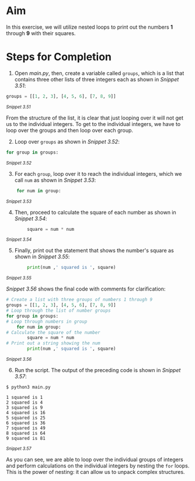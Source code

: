 <!-- practice -->
# Aim
In this exercise, we will utilize nested loops to print out the numbers **1** through **9** with their squares. 

# Steps for Completion

1. Open *main.py*, then, create a variable called `groups`, which is a list that contains three other lists of three integers each as shown in *Snippet 3.51*:

```python
groups = [[1, 2, 3], [4, 5, 6], [7, 8, 9]]
```
<sup>*Snippet 3.51*</sup>

From the structure of the list, it is clear that just looping over it will not get us to the individual integers. To get to the individual integers, we have to loop over the groups and then loop over each group.

2. Loop over `groups` as shown in *Snippet 3.52*:

```python
for group in groups:
```
<sup>*Snippet 3.52*</sup>

3. For each `group`, loop over it to reach the individual integers, which we call `num` as shown in *Snippet 3.53*:

```python 
	for num in group:
```
<sup>*Snippet 3.53*</sup>

4. Then, proceed to calculate the square of each number as shown in *Snippet 3.54*:

```python
		square = num * num
```
<sup>*Snippet 3.54*</sup>

5. Finally, print out the statement that shows the number's square as shown in *Snippet 3.55*:

```python
		print(num ,' squared is ', square)
```
<sup>*Snippet 3.55*</sup>

*Snippet 3.56* shows the final code with comments for clarification:

```python
# Create a list with three groups of numbers 1 through 9
groups = [[1, 2, 3], [4, 5, 6], [7, 8, 9]]
# Loop through the list of number groups
for group in groups:
# Loop through numbers in group
    for num in group:
# Calculate the square of the number
        square = num * num
# Print out a string showing the num
        print(num ,' squared is ', square)
```
<sup>*Snippet 3.56*</sup>

6. Run the script. The output of the preceding code is shown in *Snippet 3.57*:

```
$ python3 main.py

1 squared is 1
2 squared is 4
3 squared is 9
4 squared is 16
5 squared is 25
6 squared is 36
7 squared is 49
8 squared is 64
9 squared is 81
```
<sup>*Snippet 3.57*</sup>

As you can see, we are able to loop over the individual groups of integers and perform calculations on the individual integers by nesting the `for` loops. This is the power of nesting: it can allow us to unpack complex structures.

